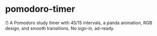 # pomodoro-timer
⏰ A Pomodoro study timer with 45/15 intervals, a panda animation, RGB design, and smooth transitions. No sign-in, ad-ready.
